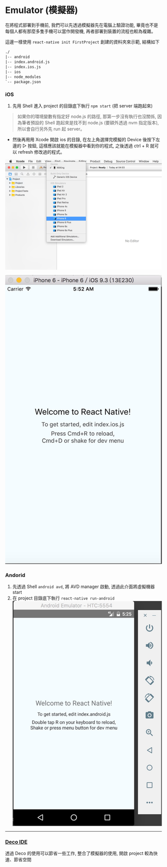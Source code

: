 # Emulator (模擬器)
在將程式部署到手機前, 我們可以先透過模擬器先在電腦上驗證功能, 畢竟也不是每個人都有那麼多隻手機可以當作開發機, 再者部署到裝置的流程也較為複雜。

這邊一樣使用 `react-native init FirstProject` 創建的資料夾來示範, 結構如下

```
./
|-- android
|-- index.android.js
|-- index.ios.js
|-- ios
|-- node_modules
`-- package.json
```

### iOS
1. 先用 Shell 進入 project 的目錄底下執行 `npm start` (把 server 端跑起來)
> 如果你的環境變數有指定好 node.js 的路徑, 那第一步沒有執行也沒關係, 因為筆者預設的 Shell 跑起來是找不到 node.js (要額外透過 nvm 指定版本), 所以會自行另外先 run 起 server。
* 然後再用用 Xcode 開啟 ios 的目錄, 在左上角選擇完模擬的 Device 後按下左邊的 ▷ 按鈕, 這樣應該就能在模擬器中看到你的程式, 之後透過 ctrl + R 就可以 refresh 修改過的程式。

![](IphoneEmulator.jpg)

![](IphoneEmulator2.jpg)

### Andorid
1. 先透過 Shell `android avd`, 將 AVD manager 啟動, 透過此介面將虛擬機器 start
2. 在 project 目錄底下執行 `react-native run-android`
![](AndroidEmulator.jpg)

***
### [Deco IDE](https://www.decosoftware.com/)
透過 Deco 的使用可以節省一些工作, 整合了模擬器的使用, 開啟 project 較為快速、節省空間